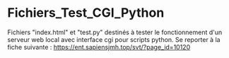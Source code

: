 # Fichiers_Test_CGI_Python
Fichiers "index.html" et "test.py" destinés à tester le fonctionnement d'un serveur web local avec interface cgi pour scripts python. 
Se reporter à la fiche suivante : https://ent.sapiensjmh.top/svt/?page_id=10120
